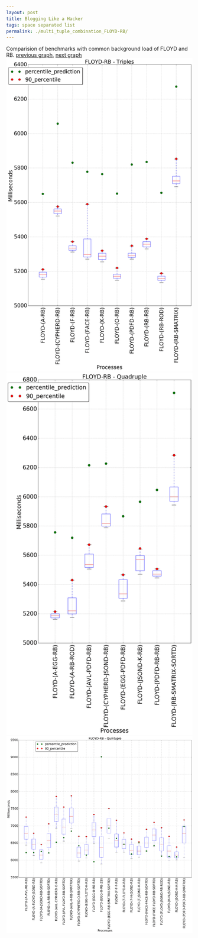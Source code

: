 ```yaml
---
layout: post
title: Blogging Like a Hacker
tags: space separated list
permalink: ./multi_tuple_combination_FLOYD-RB/
---
```


Comparision of benchmarks with common background load of FLOYD and RB.
[previous graph](./multi_tuple_combination_FLOYD-PDFD/), [next graph](./multi_tuple_combination_FLOYD-ROD/)
<img src="./images/triple/FLOYD/FLOYD-RB_box.png" alt="graph figure"><img src="./images/quadruple/FLOYD/FLOYD-RB_box.png" alt="graph figure"><img src="./images/quintuple/FLOYD/FLOYD-RB_box.png" alt="graph figure">